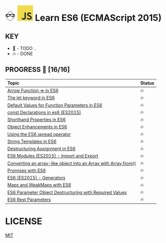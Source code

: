 # ![🥚 EH](./eH-logo.png) ![JS](./js-logo.png) Learn ES6 (ECMAScript 2015)


## KEY
* 🚧 - TODO ..
* 🔥 - DONE

## PROGRESS 🚀 [16/16]

|  Topic       |        Status     |
| :-------------  | :------------- |
| [Arrow Function => in ES6](./practices/arrow-functions.js) | 🔥 |
| [The let keyword in ES6](./practices/let.js) | 🔥 |
| [Default Values for Function Parameters in ES6](./practices/default-parameters.js) | 🔥 |
| [const Declarations in es6 (ES2015)](./practices/const.js) | 🔥 |
| [Shorthand Properties in ES6](./practices/shortHand-props.js) | 🔥 |
| [Object Enhancements in ES6](./practices/enhancements.js) | 🔥 |
| [Using the ES6 spread operator](./practices/spread.js) | 🔥 |
| [String Templates in ES6](./practices/string-templates.js) | 🔥 |
| [Destructuring Assignment in ES6](./practices/destructuring.js) | 🔥 |
| [ES6 Modules (ES2015) - Import and Export](./practices/es6-modules) | 🔥 |
| [Converting an array-like object into an Array with Array.from()](./practices/array-from) | 🔥 |
| [Promises with ES6](./practices/promises.js) | 🔥 |
| [ES6 (ES2015) - Generators](./practices/generators.js) | 🔥 |
| [Maps and WeakMaps with ES6](./practices/Maps.js) | 🔥 |
| [ES6 Parameter Object Destructuring with Required Values](./practices/destructuring-require.js) | 🔥 |
| [ES6 Rest Parameters](./practices/rest.js) | 🔥 |

# LICENSE
[MIT](./LICENSE)

